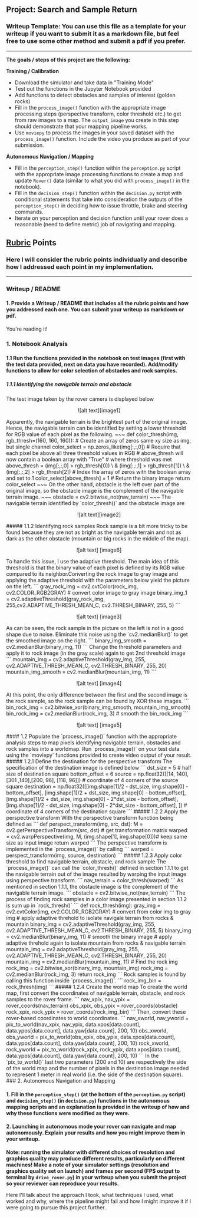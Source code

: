 ## Project: Search and Sample Return
### Writeup Template: You can use this file as a template for your writeup if you want to submit it as a markdown file, but feel free to use some other method and submit a pdf if you prefer.

---


**The goals / steps of this project are the following:**  

**Training / Calibration**  

* Download the simulator and take data in "Training Mode"
* Test out the functions in the Jupyter Notebook provided
* Add functions to detect obstacles and samples of interest (golden rocks)
* Fill in the `process_image()` function with the appropriate image processing steps (perspective transform, color threshold etc.) to get from raw images to a map.  The `output_image` you create in this step should demonstrate that your mapping pipeline works.
* Use `moviepy` to process the images in your saved dataset with the `process_image()` function.  Include the video you produce as part of your submission.

**Autonomous Navigation / Mapping**

* Fill in the `perception_step()` function within the `perception.py` script with the appropriate image processing functions to create a map and update `Rover()` data (similar to what you did with `process_image()` in the notebook).
* Fill in the `decision_step()` function within the `decision.py` script with conditional statements that take into consideration the outputs of the `perception_step()` in deciding how to issue throttle, brake and steering commands.
* Iterate on your perception and decision function until your rover does a reasonable (need to define metric) job of navigating and mapping.  

[//]: # (Image References)

[image1]: ./write-up-img/original_img.png
[image2]: ./write-up-img/nav_terrain_obst.png
[image3]: ./write-up-img/first_threshold_img.png
[image4]: ./write-up-img/second_threshold_img.png
[image5]: ./write-up-img/rock_sample.png
[image6]: ./write-up-img/rock_img.png

## [Rubric](https://review.udacity.com/#!/rubrics/916/view) Points
### Here I will consider the rubric points individually and describe how I addressed each point in my implementation.  

---
### Writeup / README

#### 1. Provide a Writeup / README that includes all the rubric points and how you addressed each one.  You can submit your writeup as markdown or pdf.  

You're reading it!

### 1. Notebook Analysis
#### 1.1 Run the functions provided in the notebook on test images (first with the test data provided, next on data you have recorded). Add/modify functions to allow for color selection of obstacles and rock samples.
##### 1.1.1 Identifying the navigable terrain and obstacle
The test image taken by the rover camera is displayed below
<p align='center'>
![alt text][image1]
</p>
Apparently, the navigable terrain is the brightest part of the original image. Hence, the navigable terrain can be identified by setting a lower threshold for RGB value of each pixel as the following.
~~~
def color_thresh(img, rgb_thresh=(160, 160, 160)):
    # Create an array of zeros same xy size as img, but single channel
    color_select = np.zeros_like(img[:,:,0])
    # Require that each pixel be above all three threshold values in RGB
    # above_thresh will now contain a boolean array with "True"
    # where threshold was met
    above_thresh = (img[:,:,0] > rgb_thresh[0]) \
                & (img[:,:,1] > rgb_thresh[1]) \
                & (img[:,:,2] > rgb_thresh[2])
    # Index the array of zeros with the boolean array and set to 1
    color_select[above_thresh] = 1
    # Return the binary image
    return color_select
~~~
On the other hand, obstacle is the left over part of the original image, so the obstacle image is the complement of the navigable terrain image.
~~~
obstacle = cv2.bitwise_not(nav_terrain)
~~~
The navigable terrain identified by `color_thresh()` and the obstacle image are
<p align='center'>
![alt text][image2]
</p>
##### 1.1.2 Identifying rock samples
Rock sample is a bit more tricky to be found because they are not as bright as the navigable terrain and not as dark as the other obstacle (mountain or big rocks in the middle of the map).
<p align="center">
![alt text] [image6]
</p>
To handle this issue, I use the adaptive threshold. The main idea of this threshold is that the binary value of each pixel is defined by its RGB value compared to its neighbor.Converting the rock image to gray image and applying the adaptive threshold with the parameters below yield the picture on the left.
```
gray_rock_img = cv2.cvtColor(rock_img, cv2.COLOR_RGB2GRAY) # convert color image to gray image
binary_img_1 = cv2.adaptiveThreshold(gray_rock_img, 255,cv2.ADAPTIVE_THRESH_MEAN_C,
                                    cv2.THRESH_BINARY, 255, 5)
```
<p align="center">
![alt text] [image3]
</p>
As can be seen, the rock sample in the picture on the left is not in a good shape due to noise. Eliminate this noise using the `cv2.medianBlur()` to get the smoothed image on the right.
```
binary_img_smooth = cv2.medianBlur(binary_img, 11)
```
Change the threshold parameters and apply it to rock image (in the gray scale) again to get 2nd threshold image
```
mountain_img = cv2.adaptiveThreshold(gray_img, 255,
                         cv2.ADAPTIVE_THRESH_MEAN_C, cv2.THRESH_BINARY, 255, 20)
mountain_img_smooth = cv2.medianBlur(mountain_img, 11)
```
<p align="center">
![alt text] [image4]
</p>
At this point, the only difference between the first and the second image is the rock sample, so the rock sample can be found by XOR these images.
 ```
 bin_rock_img = cv2.bitwise_xor(binary_img_smooth, mountain_img_smooth)
 bin_rock_img = cv2.medianBlur(rock_img, 3) # smooth the bin_rock_img
 ```
 <p align="center">
 ![alt text] [image5]
 </p>
#### 1.2 Populate the `process_image()` function with the appropriate analysis steps to map pixels identifying navigable terrain, obstacles and rock samples into a worldmap.  Run `process_image()` on your test data using the `moviepy` functions provided to create video output of your result.
##### 1.2.1 Define the destination for the perspective transform
The specification of the destination image is defined below
```
dst_size = 5 # half size of destination square
bottom_offset = 6
source = np.float32([[14, 140], [301 ,140],[200, 96], [118, 96]]) # coordinate of 4 corners of the source square
destination = np.float32([[img.shape[1]/2 - dst_size, img.shape[0] - bottom_offset],
              [img.shape[1]/2 + dst_size, img.shape[0] - bottom_offset],
              [img.shape[1]/2 + dst_size, img.shape[0] - 2*dst_size - bottom_offset],
              [img.shape[1]/2 - dst_size, img.shape[0] - 2*dst_size - bottom_offset],
              ]) # coordinate of 4 corners of the destination square
```
##### 1.2.2 Apply the perspective transform
With the perspective transform function being defined as
```
def perspect_transform(img, src, dst):
    M = cv2.getPerspectiveTransform(src, dst) # get transformation matrix
    warped = cv2.warpPerspective(img, M, (img.shape[1], img.shape[0]))# keep same size as input image
    return warped
```
The perspective transform is implemented in the `process_image()` by calling
```
warped = perspect_transform(img, source, destination)
```
##### 1.2.3 Apply color threshold to find navigable terrain, obstacle, and rock sample
The `process_image()` can call the `color_thresh()` defined in section 1.1.1 to get the navigable terrain out of the image resulted by warping the input image using perspective transform.
```
nav_terrain = color_thresh(warped)
```
As mentioned in section 1.1.1, the obstacle image is the complement of the navigable terrain image.  
```
obstacle = cv2.bitwise_not(nav_terrain)
```
The process of finding rock samples in a color image presented in section 1.1.2 is sum up in `rock_thresh()`
```
def rock_thresh(img):
    gray_img = cv2.cvtColor(img, cv2.COLOR_RGB2GRAY) # convert from color img to gray img
    # apply adaptive threhold to isolate navigale terrain from rocks & mountain
    binary_img = cv2.adaptiveThreshold(gray_img, 255, cv2.ADAPTIVE_THRESH_MEAN_C,
                                     cv2.THRESH_BINARY, 255, 5)
    binary_img = cv2.medianBlur(binary_img, 11) # smooth the binary image
    # apply adaptive threhold again to isolate mountain from rocks & navigable terrain
    mountain_img = cv2.adaptiveThreshold(gray_img, 255,
                         cv2.ADAPTIVE_THRESH_MEAN_C, cv2.THRESH_BINARY, 255, 20)
    mountain_img = cv2.medianBlur(mountain_img, 11)
    # Find the rock img
    rock_img = cv2.bitwise_xor(binary_img, mountain_img)
    rock_img = cv2.medianBlur(rock_img, 3)
    return rock_img
```
Rock samples is found by calling this function inside `process_image()`.
```
rock_img_bin = rock_thresh(img)
```
##### 1.2.4 Create the world map
To create the world map, first convert the coordinates of navigable terrain, obstacle, and rock samples to the rover frame.
```
nav_xpix, nav_ypix = rover_coords(nav_terrain)
obs_xpix, obs_ypix = rover_coords(obstacle)
rock_xpix, rock_ypix = rover_coords(rock_img_bin)
```
Then, convert these rover-based coordinates to world coordinates.
 ```
nav_xworld, nav_yworld = pix_to_world(nav_xpix, nav_ypix, data.xpos[data.count], data.ypos[data.count],
                                           data.yaw[data.count], 200, 10)
obs_xworld, obs_yworld = pix_to_world(obs_xpix, obs_ypix, data.xpos[data.count], data.ypos[data.count],
                                           data.yaw[data.count], 200, 10)
rock_xworld, rock_yworld = pix_to_world(rock_xpix, rock_ypix, data.xpos[data.count], data.ypos[data.count],
                                           data.yaw[data.count], 200, 10)
 ```
 In the `pix_to_world()` last two parameters (200 and 10) are respectively the side of the world map and the number of pixels in the destination image needed to represent 1 meter in real world (i.e. the side of the destination square).  
### 2. Autonomous Navigation and Mapping

#### 1. Fill in the `perception_step()` (at the bottom of the `perception.py` script) and `decision_step()` (in `decision.py`) functions in the autonomous mapping scripts and an explanation is provided in the writeup of how and why these functions were modified as they were.


#### 2. Launching in autonomous mode your rover can navigate and map autonomously.  Explain your results and how you might improve them in your writeup.  

**Note: running the simulator with different choices of resolution and graphics quality may produce different results, particularly on different machines!  Make a note of your simulator settings (resolution and graphics quality set on launch) and frames per second (FPS output to terminal by `drive_rover.py`) in your writeup when you submit the project so your reviewer can reproduce your results.**

Here I'll talk about the approach I took, what techniques I used, what worked and why, where the pipeline might fail and how I might improve it if I were going to pursue this project further.  
